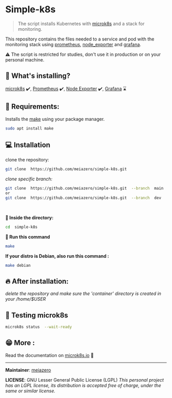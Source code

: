# Simple-k8s
  

> The script installs  Kubernetes with [microk8s](https://microk8s.io/#install-microk8s) and a stack for monitoring. 
 
This repository contains the files needed to a service and pod with the  monitoring stack using  [prometheus](https://prometheus.io/docs/introduction/overview/), [node_exporter](https://prometheus.io/docs/guides/node-exporter/) and [grafana](https://grafana.com/docs/grafana/latest/installation/debian/).

:warning: The script is restricted for studies, don't use it in production or on your personal machine.

## **:pencil: What's installing?** 
[microk8s](https://microk8s.io/#install-microk8s) :heavy_check_mark:,
[Prometheus](https://prometheus.io/docs/introduction/overview/) :heavy_check_mark:,
[Node Exporter](https://prometheus.io/docs/guides/node-exporter/) :heavy_check_mark:,
[Grafana](https://grafana.com/docs/grafana/latest/installation/debian/) :hourglass:

## **:pushpin: Requirements:**
Installs the [make](https://www.gnu.org/software/make/) using your  package manager.
```bash
sudo apt install make
```

## **:computer: Installation** 
clone the repository: 
```bash
git clone  https://github.com/meiazero/simple-k8s.git
```

*clone specific branch:*
```bash
git clone  https://github.com/meiazero/simple-k8s.git  --branch  main
or
git clone  https://github.com/meiazero/simple-k8s.git  --branch  dev
```
<br/>

**:file_folder: Inside the directory:**
```bash
cd  simple-k8s
```
**:running: Run this command**
```bash
make
```
**If your distro is Debian, also run this command :**
```bash
make debian
```

## **:fire: After installation:** 
_delete the repository and make sure the 'container' directory is created in your /home/$USER_

## **:pray: Testing microk8s** 
```bash
microk8s status  --wait-ready
```

## **:grin: More :**
Read the documentation on [microk8s.io](https://microk8s.io/docs) :book:
<hr/>

**Maintainer**: [meiazero](https://github.com/meiazero)

**LICENSE**: GNU Lesser General Public License (LGPL)
*This personal project has an LGPL license, its distribution is accepted free of charge, under the same or similar license.* 
 